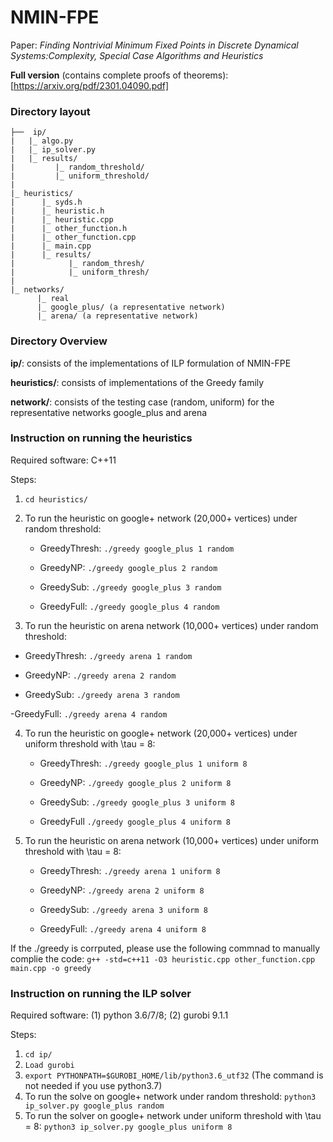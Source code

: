 # NMIN-FPE
Paper: *Finding Nontrivial Minimum Fixed Points in Discrete Dynamical Systems:Complexity, Special Case Algorithms and Heuristics*


**Full version** (contains complete proofs of theorems): [https://arxiv.org/pdf/2301.04090.pdf]

### Directory layout

	├──  ip/
	|   |_ algo.py
	|   |_ ip_solver.py
	|   |_ results/
	|         |_ random_threshold/
	|         |_ uniform_threshold/
	|
	|_ heuristics/
	|      |_ syds.h
	|      |_ heuristic.h
	|      |_ heuristic.cpp
	|      |_ other_function.h
	|      |_ other_function.cpp
	|      |_ main.cpp
	|      |_ results/
	|            |_ random_thresh/
	|            |_ uniform_thresh/
	|  
	|_ networks/
	      |_ real
		  |_ google_plus/ (a representative network)
		  |_ arena/ (a representative network)


### Directory Overview 

  **ip/**: consists of the implementations of ILP formulation of NMIN-FPE

  **heuristics/**: consists of implementations of the Greedy family

  **network/**: consists of the testing case (random, uniform) for the representative networks google_plus and arena


### Instruction on running the heuristics    

Required software: C++11

Steps:
1. `cd heuristics/`
2. To run the heuristic on google+ network (20,000+ vertices) under random threshold:
   - GreedyThresh: 
	`./greedy google_plus 1 random`

   - GreedyNP: 
	`./greedy google_plus 2 random`

   - GreedySub: 
	`./greedy google_plus 3 random`

   - GreedyFull: 
	`./greedy google_plus 4 random`

3.  To run the heuristic on arena network (10,000+ vertices) under random threshold:
   - GreedyThresh:
   	`./greedy arena 1 random`

   - GreedyNP:
   	`./greedy arena 2 random`

   - GreedySub:
   	`./greedy arena 3 random`

   -GreedyFull:
   	`./greedy arena 4 random`

4. To run the heuristic on google+ network (20,000+ vertices) under uniform threshold with \tau = 8:
   - GreedyThresh: 
	`./greedy google_plus 1 uniform 8`

   - GreedyNP:
	`./greedy google_plus 2 uniform 8`

   - GreedySub:
	`./greedy google_plus 3 uniform 8`

   - GreedyFull
	`./greedy google_plus 4 uniform 8`

5. To run the heuristic on arena network (10,000+ vertices) under uniform threshold with \tau = 8:
   - GreedyThresh:
   	`./greedy arena 1 uniform 8`

   - GreedyNP:
   	`./greedy arena 2 uniform 8`

   - GreedySub:
   	`./greedy arena 3 uniform 8`

   - GreedyFull:
   	`./greedy arena 4 uniform 8`

If the ./greedy is corrputed, please use the following commnad to manually complie the code:
	`g++ -std=c++11 -O3 heuristic.cpp other_function.cpp main.cpp -o greedy`


### Instruction on running the ILP solver 

Required software: (1) python 3.6/7/8; (2) gurobi 9.1.1

Steps:
1. `cd ip/`
3. `Load gurobi`
3. `export PYTHONPATH=$GUROBI_HOME/lib/python3.6_utf32` (The command is not needed if you use python3.7)
4. To run the solve on google+ network under random threshold:
   	`python3 ip_solver.py google_plus random`
5. To run the solver on google+ network under uniform threshold with \tau = 8:
   	`python3 ip_solver.py google_plus uniform 8`
